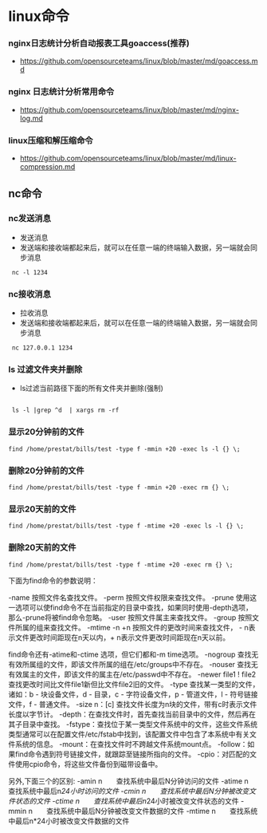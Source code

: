 # linux命令

### nginx日志统计分析自动报表工具goaccess(推荐)
- https://github.com/opensourceteams/linux/blob/master/md/goaccess.md


### nginx 日志统计分析常用命令
- https://github.com/opensourceteams/linux/blob/master/md/nginx-log.md

### linux压缩和解压缩命令
- https://github.com/opensourceteams/linux/blob/master/md/linux-compression.md


## nc命令

### nc发送消息
- 发送消息
- 发送端和接收端都起来后，就可以在任意一端的终端输入数据，另一端就会同步消息

```aidl
 nc -l 1234

```



### nc接收消息
- 拉收消息
- 发送端和接收端都起来后，就可以在任意一端的终端输入数据，另一端就会同步消息

```aidl
 nc 127.0.0.1 1234

```


### ls 过滤文件夹并删除
- ls过滤当前路径下面的所有文件夹并删除(强制)

```aidl

 ls -l |grep ^d  | xargs rm -rf
```




### 显示20分钟前的文件

```aidl
find /home/prestat/bills/test -type f -mmin +20 -exec ls -l {} \;
```


### 删除20分钟前的文件

```aidl
find /home/prestat/bills/test -type f -mmin +20 -exec rm {} \;
```


### 显示20天前的文件

```aidl
find /home/prestat/bills/test -type f -mtime +20 -exec ls -l {} \;
```


### 删除20天前的文件

```aidl
find /home/prestat/bills/test -type f -mtime +20 -exec rm {} \;

```


下面为find命令的参数说明：

-name 按照文件名查找文件。
-perm 按照文件权限来查找文件。
-prune 使用这一选项可以使find命令不在当前指定的目录中查找，如果同时使用-depth选项，那么-prune将被find命令忽略。
-user 按照文件属主来查找文件。
-group 按照文件所属的组来查找文件。
-mtime -n +n 按照文件的更改时间来查找文件， - n表示文件更改时间距现在n天以内，+ n表示文件更改时间距现在n天以前。

find命令还有-atime和-ctime 选项，但它们都和-m time选项。
-nogroup 查找无有效所属组的文件，即该文件所属的组在/etc/groups中不存在。
-nouser 查找无有效属主的文件，即该文件的属主在/etc/passwd中不存在。
-newer file1 ! file2 查找更改时间比文件file1新但比文件file2旧的文件。
-type 查找某一类型的文件，诸如：b - 块设备文件，d - 目录，c - 字符设备文件，p - 管道文件，l - 符号链接文件，f - 普通文件。
-size n：[c] 查找文件长度为n块的文件，带有c时表示文件长度以字节计。
-depth：在查找文件时，首先查找当前目录中的文件，然后再在其子目录中查找。
-fstype：查找位于某一类型文件系统中的文件，这些文件系统类型通常可以在配置文件/etc/fstab中找到，该配置文件中包含了本系统中有关文件系统的信息。
-mount：在查找文件时不跨越文件系统mount点。
-follow：如果find命令遇到符号链接文件，就跟踪至链接所指向的文件。
-cpio：对匹配的文件使用cpio命令，将这些文件备份到磁带设备中。

另外,下面三个的区别:
-amin n　　查找系统中最后N分钟访问的文件
-atime n　　查找系统中最后n*24小时访问的文件
-cmin n　　查找系统中最后N分钟被改变文件状态的文件
-ctime n　　查找系统中最后n*24小时被改变文件状态的文件
-mmin n　　查找系统中最后N分钟被改变文件数据的文件
-mtime n　　查找系统中最后n*24小时被改变文件数据的文件